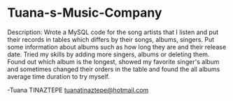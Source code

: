# Tuana-s-Music-Company

Description:
Wrote a MySQL code for the song artists that I listen and put their records in tables which differs by their songs, albums, singers.
Put some information about albums such as how long they are and their release date.
Tried my skills by adding more singers, albums or deleting them.
Found out which album is the longest, showed my favorite singer's album and sometimes changed their orders in the table and found 
the all albums average time duration to try myself.

-Tuana TINAZTEPE
tuanatinaztepe@hotmail.com

